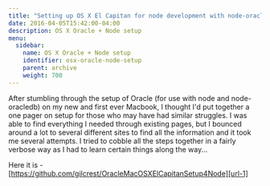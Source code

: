 ```yaml
---
title: "Setting up OS X El Capitan for node development with node-oracledb"
date: 2016-04-05T15:42:00-04:00
description: OS X Oracle + Node setup
menu:
  sidebar:
    name: OS X Oracle + Node setup
    identifier: osx-oracle-node-setup
    parent: archive
    weight: 700
---
```


After stumbling through the setup of Oracle (for use with node and node-oracledb) on my new and first ever Macbook, I thought I'd put together a one pager on setup for those who may have had similar struggles. I was able to find everything I needed through existing pages, but I bounced around a lot to several different sites to find all the information and it took me several attempts.  I tried to cobble all the steps together in a fairly verbose way as I had to learn certain things along the way...

Here it is - [https://github.com/gilcrest/OracleMacOSXElCapitanSetup4Node][url-1]

[url-1]: https://github.com/gilcrest/OracleMacOSXElCapitanSetup4Node